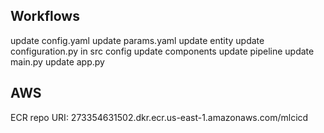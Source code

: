 ## Workflows
update config.yaml
update params.yaml
update entity
update configuration.py in src config
update components
update pipeline
update main.py
update app.py


## AWS
ECR repo URI:
273354631502.dkr.ecr.us-east-1.amazonaws.com/mlcicd 